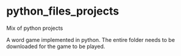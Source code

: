 # python_files_projects
Mix of python projects

A word game implemented in python. The entire folder needs to be downloaded for the game to be played.
